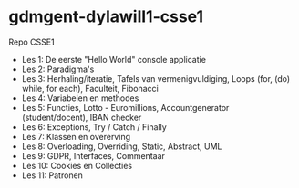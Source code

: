 # gdmgent-dylawill1-csse1
Repo CSSE1

- Les 1: De eerste "Hello World" console applicatie
- Les 2: Paradigma's
- Les 3: Herhaling/iteratie, Tafels van vermenigvuldiging, Loops (for, (do) while, for each), Faculteit, Fibonacci
- Les 4: Variabelen en methodes
- Les 5: Functies, Lotto - Euromillions, Accountgenerator (student/docent), IBAN checker
- Les 6: Exceptions, Try / Catch / Finally
- Les 7: Klassen en overerving
- Les 8: Overloading, Overriding, Static, Abstract, UML
- Les 9: GDPR, Interfaces, Commentaar
- Les 10: Cookies en Collecties
- Les 11: Patronen